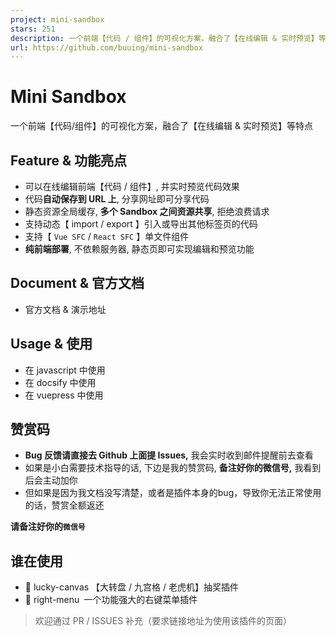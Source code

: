 ```yaml
---
project: mini-sandbox
stars: 251
description: 一个前端【代码 / 组件】的可视化方案，融合了【在线编辑 & 实时预览】等特点；可以在任意 js 环境下，包括【docsify / vuepress】文档类项目中使用；支持 Vue SFC / React SFC 单文件组件
url: https://github.com/buuing/mini-sandbox
---
```


  

Mini Sandbox
============

一个前端【代码/组件】的可视化方案，融合了【在线编辑 & 实时预览】等特点

  

Feature & 功能亮点
--------------

-   可以在线编辑前端【代码 / 组件】, 并实时预览代码效果
-   代码**自动保存到 URL 上**, 分享网址即可分享代码
-   静态资源全局缓存, **多个 Sandbox 之间资源共享**, 拒绝浪费请求
-   支持动态【 import / export 】引入或导出其他标签页的代码
-   支持【 `Vue SFC` / `React SFC` 】单文件组件
-   **纯前端部署**, 不依赖服务器, 静态页即可实现编辑和预览功能

  

Document & 官方文档
---------------

-   官方文档 & 演示地址

  

Usage & 使用
----------

-   在 javascript 中使用
-   在 docsify 中使用
-   在 vuepress 中使用

  

赞赏码
---

-   **Bug 反馈请直接去 Github 上面提 Issues,** 我会实时收到邮件提醒前去查看
-   如果是小白需要技术指导的话, 下边是我的赞赏码, **备注好你的微信号,** 我看到后会主动加你
-   但如果是因为我文档没写清楚，或者是插件本身的bug，导致你无法正常使用的话，赞赏全额返还

**请备注好你的`微信号`**

  

谁在使用
----

-   🎁 lucky-canvas 【大转盘 / 九宫格 / 老虎机】抽奖插件
-   🎁 right-menu 一个功能强大的右键菜单插件

> 欢迎通过 PR / ISSUES 补充（要求链接地址为使用该插件的页面）
